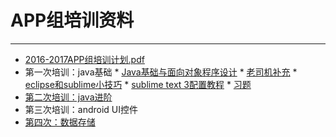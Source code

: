# APP组培训资料
---
* [2016-2017APP组培训计划.pdf](https://github.com/eeyesAppGroup/training/blob/master/2016-2017APP组培训计划.pdf)
* 第一次培训：java基础
      * [Java基础与面向对象程序设计](https://github.com/eeyesAppGroup/training/blob/master/lesson_1/1_Java%E5%9F%BA%E7%A1%80%E4%B8%8E%E9%9D%A2%E5%90%91%E5%AF%B9%E8%B1%A1%E7%A8%8B%E5%BA%8F%E8%AE%BE%E8%AE%A1.pptx)
      * [老司机补充](https://github.com/eeyesAppGroup/training/blob/master/lesson_1/2_%E5%A4%A7%E7%BA%B2.txt)
      * [eclipse和sublime小技巧](https://github.com/eeyesAppGroup/training/blob/master/tools%20%26%20tricks/eclipse%E5%92%8Csublime%E7%9A%84%E5%87%A0%E4%B8%AA%E5%B0%8F%E6%8A%80%E5%B7%A7.pdf)
      * [sublime text 3配置教程](https://github.com/eeyesAppGroup/training/blob/master/tools%20%26%20tricks/sublime%20text%203%E9%85%8D%E7%BD%AE%E6%95%99%E7%A8%8B.md)
      * [习题](https://github.com/eeyesAppGroup/training/blob/master/lesson_1/task/javatask1.md)
* [第二次培训：java进阶](http://blog.bboylin.com/eeyes/java.html#slide1)
* 第三次培训：android UI控件
* [第四次：数据存储](http://androiddeveloper.site/4/)
